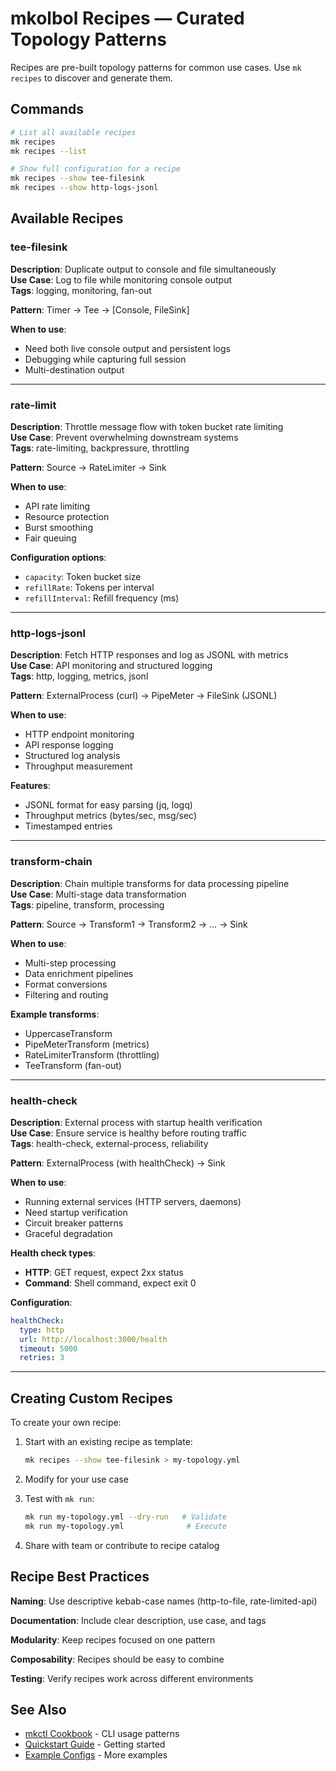 # mkolbol Recipes — Curated Topology Patterns

Recipes are pre-built topology patterns for common use cases. Use `mk recipes` to discover and generate them.

## Commands

```bash
# List all available recipes
mk recipes
mk recipes --list

# Show full configuration for a recipe
mk recipes --show tee-filesink
mk recipes --show http-logs-jsonl
```

## Available Recipes

### tee-filesink

**Description**: Duplicate output to console and file simultaneously  
**Use Case**: Log to file while monitoring console output  
**Tags**: logging, monitoring, fan-out

**Pattern**: Timer → Tee → [Console, FileSink]

**When to use**:

- Need both live console output and persistent logs
- Debugging while capturing full session
- Multi-destination output

---

### rate-limit

**Description**: Throttle message flow with token bucket rate limiting  
**Use Case**: Prevent overwhelming downstream systems  
**Tags**: rate-limiting, backpressure, throttling

**Pattern**: Source → RateLimiter → Sink

**When to use**:

- API rate limiting
- Resource protection
- Burst smoothing
- Fair queuing

**Configuration options**:

- `capacity`: Token bucket size
- `refillRate`: Tokens per interval
- `refillInterval`: Refill frequency (ms)

---

### http-logs-jsonl

**Description**: Fetch HTTP responses and log as JSONL with metrics  
**Use Case**: API monitoring and structured logging  
**Tags**: http, logging, metrics, jsonl

**Pattern**: ExternalProcess (curl) → PipeMeter → FileSink (JSONL)

**When to use**:

- HTTP endpoint monitoring
- API response logging
- Structured log analysis
- Throughput measurement

**Features**:

- JSONL format for easy parsing (jq, logq)
- Throughput metrics (bytes/sec, msg/sec)
- Timestamped entries

---

### transform-chain

**Description**: Chain multiple transforms for data processing pipeline  
**Use Case**: Multi-stage data transformation  
**Tags**: pipeline, transform, processing

**Pattern**: Source → Transform1 → Transform2 → ... → Sink

**When to use**:

- Multi-step processing
- Data enrichment pipelines
- Format conversions
- Filtering and routing

**Example transforms**:

- UppercaseTransform
- PipeMeterTransform (metrics)
- RateLimiterTransform (throttling)
- TeeTransform (fan-out)

---

### health-check

**Description**: External process with startup health verification  
**Use Case**: Ensure service is healthy before routing traffic  
**Tags**: health-check, external-process, reliability

**Pattern**: ExternalProcess (with healthCheck) → Sink

**When to use**:

- Running external services (HTTP servers, daemons)
- Need startup verification
- Circuit breaker patterns
- Graceful degradation

**Health check types**:

- **HTTP**: GET request, expect 2xx status
- **Command**: Shell command, expect exit 0

**Configuration**:

```yaml
healthCheck:
  type: http
  url: http://localhost:3000/health
  timeout: 5000
  retries: 3
```

---

## Creating Custom Recipes

To create your own recipe:

1. Start with an existing recipe as template:

   ```bash
   mk recipes --show tee-filesink > my-topology.yml
   ```

2. Modify for your use case

3. Test with `mk run`:

   ```bash
   mk run my-topology.yml --dry-run   # Validate
   mk run my-topology.yml              # Execute
   ```

4. Share with team or contribute to recipe catalog

## Recipe Best Practices

**Naming**: Use descriptive kebab-case names (http-to-file, rate-limited-api)

**Documentation**: Include clear description, use case, and tags

**Modularity**: Keep recipes focused on one pattern

**Composability**: Recipes should be easy to combine

**Testing**: Verify recipes work across different environments

## See Also

- [mkctl Cookbook](./mkctl-cookbook.md) - CLI usage patterns
- [Quickstart Guide](./quickstart.md) - Getting started
- [Example Configs](../../examples/configs/) - More examples
